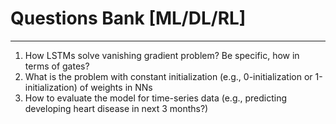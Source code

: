 # Questions Bank [ML/DL/RL]

---

1. How LSTMs solve vanishing gradient problem? Be specific, how in terms of gates?
2. What is the problem with constant initialization (e.g., 0-initialization or 1-initialization) of weights in NNs
3. How to evaluate the model for time-series data (e.g., predicting developing heart disease in next 3 months?)

